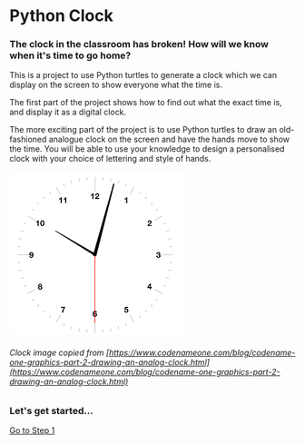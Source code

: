 # Python Clock

### The clock in the classroom has broken! How will we know when it's time to go home?

This is a project to use Python turtles to generate a clock which we can display on the screen to show everyone what the time is. 

The first part of the project shows how to find out what the exact time is, and display it as a digital clock.

The more exciting part of the project is to use Python turtles to draw an old-fashioned analogue clock on the screen and have the hands move to show the time. You will be able to use your knowledge to design a personalised clock with your choice of lettering and style of hands.

![Clock example](clock_example.png "One example analogue clock") 

###### Clock image copied from [https://www.codenameone.com/blog/codename-one-graphics-part-2-drawing-an-analog-clock.html](https://www.codenameone.com/blog/codename-one-graphics-part-2-drawing-an-analog-clock.html)


### Let's get started...

[Go to Step 1](Step1-Whats_the_time)


